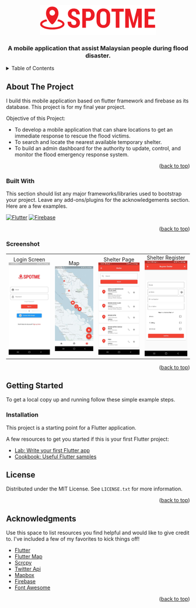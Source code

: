 <!-- Improved compatibility of back to top link: See: https://github.com/othneildrew/Best-README-Template/pull/73 -->
<a name="readme-top"></a>



<!-- PROJECT LOGO -->
<br />
<div align="center">
  <a href="https://github.com/othneildrew/Best-README-Template">
    <img src="asset/images/logo.png" alt="Logo" width="318" height="82">
  </a>

  <h3 align="center">A mobile application that assist Malaysian people during flood disaster.</h3>
</div>



<!-- TABLE OF CONTENTS -->
<details>
  <summary>Table of Contents</summary>
  <ol>
    <li>
      <a href="#about-the-project">About The Project</a>
      <ul>
        <li><a href="#built-with">Built With</a></li>
        <li><a href="#screenshot">Screenshot</a></li>
      </ul>
    </li>
    <li>
      <a href="#getting-started">Getting Started</a>
      <ul>
        <li><a href="#installation">Installation</a></li>
      </ul>
    </li>
    <li><a href="#license">License</a></li>
    <li><a href="#acknowledgments">Acknowledgments</a></li>
  </ol>
</details>



<!-- ABOUT THE PROJECT -->
## About The Project


I build this mobile application based on flutter framework and firebase as its database. This project is for my final year project.

Objective of this Project:
* To develop a mobile application that can share locations to get an immediate response to rescue the flood victims.
* To search and locate the nearest available temporary shelter.
* To build an admin dashboard for the authority to update, control, and monitor the flood emergency response system.


<p align="right">(<a href="#readme-top">back to top</a>)</p>



### Built With

This section should list any major frameworks/libraries used to bootstrap your project. Leave any add-ons/plugins for the acknowledgements section. Here are a few examples.

[![Flutter][Flutter.js]][Flutter-url] [![Firebase][Firebase.js]][Firebase-url]

<p align="right">(<a href="#readme-top">back to top</a>)</p>

### Screenshot

<div style="text-align: center"><table><tr>
  <td style="text-align: center, width: 180">
    
        
<div align="center"> Login Screen </div>
   
<img width="180" alt="BMW" src="assetReadme/screenshot/login.jpg">
    </a>

  </td>
   <td style="text-align: center, width: 180">
    
        
<div align="center"> Map </div>
   
<img width="180" alt="BMW" src="assetReadme/screenshot/map.jpg">
    </a>

  </td>
 <td style="text-align: center, width: 180">
            
<div align="center"> Shelter Page </div>
   
<img width="180" alt="BMW" src="assetReadme/screenshot/shelter.jpg">
    </a>

  </td>
  <td style="text-align: center, width: 180">
    
        
<div align="center"> Shelter Register </div>
   
<img width="180" alt="BMW" src="assetReadme/screenshot/shelterRegister.jpg">
    </a>

  </td>
  


</tr></table></div>

<p align="right">(<a href="#readme-top">back to top</a>)</p>

<!-- GETTING STARTED -->
## Getting Started

To get a local copy up and running follow these simple example steps.

### Installation

This project is a starting point for a Flutter application.

A few resources to get you started if this is your first Flutter project:

- [Lab: Write your first Flutter app](https://docs.flutter.dev/get-started/codelab)
- [Cookbook: Useful Flutter samples](https://docs.flutter.dev/cookbook)

<!-- LICENSE -->
## License

Distributed under the MIT License. See `LICENSE.txt` for more information.

<p align="right">(<a href="#readme-top">back to top</a>)</p>


<!-- ACKNOWLEDGMENTS -->
## Acknowledgments

Use this space to list resources you find helpful and would like to give credit to. I've included a few of my favorites to kick things off!

* [Flutter](https://pages.github.com)
* [Flutter Map](https://docs.fleaflet.dev/)
* [Scrcpy](https://github.com/Genymobile/scrcpy)
* [Twitter Api](https://developer.twitter.com/en/docs/twitter-api)
* [Mapbox](https://www.mapbox.com/)
* [Firebase](https://docs.flutter.dev/development/data-and-backend/firebase)
* [Font Awesome](https://fontawesome.com)

<p align="right">(<a href="#readme-top">back to top</a>)</p>



<!-- MARKDOWN LINKS & IMAGES -->
<!-- https://www.markdownguide.org/basic-syntax/#reference-style-links -->
[contributors-shield]: https://img.shields.io/github/contributors/othneildrew/Best-README-Template.svg?style=for-the-badge
[contributors-url]: https://github.com/othneildrew/Best-README-Template/graphs/contributors
[forks-shield]: https://img.shields.io/github/forks/othneildrew/Best-README-Template.svg?style=for-the-badge
[forks-url]: https://github.com/othneildrew/Best-README-Template/network/members
[stars-shield]: https://img.shields.io/github/stars/othneildrew/Best-README-Template.svg?style=for-the-badge
[stars-url]: https://github.com/othneildrew/Best-README-Template/stargazers
[issues-shield]: https://img.shields.io/github/issues/othneildrew/Best-README-Template.svg?style=for-the-badge
[issues-url]: https://github.com/othneildrew/Best-README-Template/issues
[license-shield]: https://img.shields.io/github/license/othneildrew/Best-README-Template.svg?style=for-the-badge
[license-url]: https://github.com/othneildrew/Best-README-Template/blob/master/LICENSE.txt
[linkedin-shield]: https://img.shields.io/badge/-LinkedIn-black.svg?style=for-the-badge&logo=linkedin&colorB=555
[linkedin-url]: https://linkedin.com/in/othneildrew
[product-screenshot]: images/screenshot.png
[Next.js]: https://img.shields.io/badge/next.js-000000?style=for-the-badge&logo=nextdotjs&logoColor=white
[Next-url]: https://nextjs.org/
[Flutter.js]: https://img.shields.io/badge/Flutter-20232A?style=for-the-badge&logo=flutter&logoColor=61DAFB
[Flutter-url]: https://flutter.dev/
[Firebase.js]: https://img.shields.io/badge/firebase-FF3E00?style=for-the-badge&logo=firebase&logoColor=white
[Firebase-url]: https://firebase.google.com/
[Svelte.dev]: https://img.shields.io/badge/Svelte-4A4A55?style=for-the-badge&logo=svelte&logoColor=FF3E00
[Svelte-url]: https://svelte.dev/
[Laravel.com]: https://img.shields.io/badge/Laravel-FF2D20?style=for-the-badge&logo=laravel&logoColor=white
[Laravel-url]: https://laravel.com
[Bootstrap.com]: https://img.shields.io/badge/Bootstrap-563D7C?style=for-the-badge&logo=bootstrap&logoColor=white
[Bootstrap-url]: https://getbootstrap.com
[JQuery.com]: https://img.shields.io/badge/jQuery-0769AD?style=for-the-badge&logo=jquery&logoColor=white
[JQuery-url]: https://jquery.com 
 